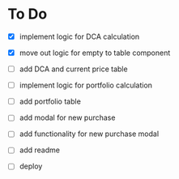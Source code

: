 # To Do

- [x] implement logic for DCA calculation
- [x] move out logic for empty to table component
- [ ] add DCA and current price table

- [ ] implement logic for portfolio calculation
- [ ] add portfolio table

- [ ] add modal for new purchase
- [ ] add functionality for new purchase modal

- [ ] add readme
- [ ] deploy
